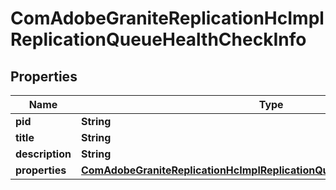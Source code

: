 

# ComAdobeGraniteReplicationHcImplReplicationQueueHealthCheckInfo

## Properties

Name | Type | Description | Notes
------------ | ------------- | ------------- | -------------
**pid** | **String** |  |  [optional]
**title** | **String** |  |  [optional]
**description** | **String** |  |  [optional]
**properties** | [**ComAdobeGraniteReplicationHcImplReplicationQueueHealthCheckProperties**](ComAdobeGraniteReplicationHcImplReplicationQueueHealthCheckProperties.md) |  |  [optional]



